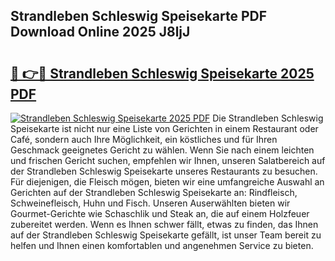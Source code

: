 ## Strandleben Schleswig Speisekarte PDF Download Online 2025 J8ljJ

# <h2><a href="http://gccmtqx.nevu.top/?p=Strandleben+Schleswig+Speisekarte">🔗 👉🔴 Strandleben Schleswig Speisekarte 2025 PDF</a></h2>

[![Strandleben Schleswig Speisekarte 2025 PDF](https://i.imgur.com/dBaPXMq.png)](http://gccmtqx.nevu.top/?p=Strandleben+Schleswig+Speisekarte)
Die Strandleben Schleswig Speisekarte ist nicht nur eine Liste von Gerichten in einem Restaurant oder Café, sondern auch Ihre Möglichkeit, ein köstliches und für Ihren Geschmack geeignetes Gericht zu wählen. Wenn Sie nach einem leichten und frischen Gericht suchen, empfehlen wir Ihnen, unseren Salatbereich auf der Strandleben Schleswig Speisekarte unseres Restaurants zu besuchen. Für diejenigen, die Fleisch mögen, bieten wir eine umfangreiche Auswahl an Gerichten auf der Strandleben Schleswig Speisekarte an: Rindfleisch, Schweinefleisch, Huhn und Fisch. Unseren Auserwählten bieten wir Gourmet-Gerichte wie Schaschlik und Steak an, die auf einem Holzfeuer zubereitet werden. Wenn es Ihnen schwer fällt, etwas zu finden, das Ihnen auf der Strandleben Schleswig Speisekarte gefällt, ist unser Team bereit zu helfen und Ihnen einen komfortablen und angenehmen Service zu bieten.
